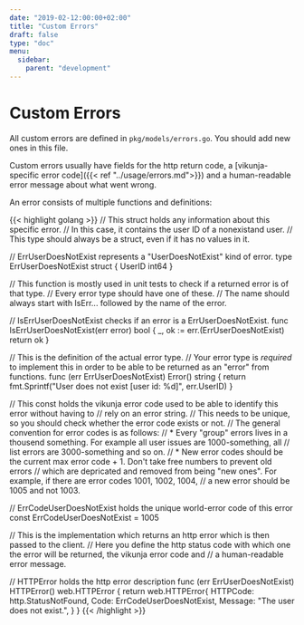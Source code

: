 ```yaml
---
date: "2019-02-12:00:00+02:00"
title: "Custom Errors"
draft: false
type: "doc"
menu:
  sidebar:
    parent: "development"
---
```


# Custom Errors

All custom errors are defined in `pkg/models/errors.go`.
You should add new ones in this file.

Custom errors usually have fields for the http return code, a [vikunja-specific error code]({{< ref "../usage/errors.md">}}) 
and a human-readable error message about what went wrong.

An error consists of multiple functions and definitions:

{{< highlight golang >}}
// This struct holds any information about this specific error.
// In this case, it contains the user ID of a nonexistand user.
// This type should always be a struct, even if it has no values in it.

// ErrUserDoesNotExist represents a "UserDoesNotExist" kind of error.
type ErrUserDoesNotExist struct {
	UserID int64
}

// This function is mostly used in unit tests to check if a returned error is of that type.
// Every error type should have one of these.
// The name should always start with IsErr... followed by the name of the error.

// IsErrUserDoesNotExist checks if an error is a ErrUserDoesNotExist.
func IsErrUserDoesNotExist(err error) bool {
	_, ok := err.(ErrUserDoesNotExist)
	return ok
}

// This is the definition of the actual error type.
// Your error type is _required_ to implement this in order to be able to be returned as an "error" from functions.
func (err ErrUserDoesNotExist) Error() string {
	return fmt.Sprintf("User does not exist [user id: %d]", err.UserID)
}

// This const holds the vikunja error code used to be able to identify this error without having to 
// rely on an error string.
// This needs to be unique, so you should check whether the error code exists or not.
// The general convention for error codes is as follows:
// * Every "group" errors lives in a thousend something. For example all user issues are 1000-something, all 
//   list errors are 3000-something and so on.
// * New error codes should be the current max error code + 1. Don't take free numbers to prevent old errors
//   which are depricated and removed from being "new ones". For example, if there are error codes 1001, 1002, 1004,
//   a new error should be 1005 and not 1003.

// ErrCodeUserDoesNotExist holds the unique world-error code of this error
const ErrCodeUserDoesNotExist = 1005

// This is the implementation which returns an http error which is then passed to the client.
// Here you define the http status code with which one the error will be returned, the vikunja error code and 
// a human-readable error message.

// HTTPError holds the http error description
func (err ErrUserDoesNotExist) HTTPError() web.HTTPError {
	return web.HTTPError{
		HTTPCode: http.StatusNotFound, 
		Code: ErrCodeUserDoesNotExist, 
		Message: "The user does not exist.",
    }
}
{{< /highlight >}}